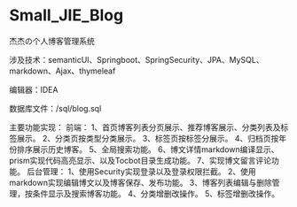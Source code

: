 # Small_JIE_Blog
杰杰の个人博客管理系统

涉及技术：semanticUI、Springboot、SpringSecurity、JPA、MySQL、markdown、Ajax、thymeleaf

编辑器：IDEA

数据库文件：/sql/blog.sql

主要功能实现：
前端： 
  1、首页博客列表分页展示、推荐博客展示、分类列表及标签展示。
  2、分类页按类型分类展示。
  3、标签页按标签分展示。
  4、归档页按年份排序展示历史博客。
  5、全局搜索功能。
  6、博文详情markdown编译显示、prism实现代码高亮显示、以及Tocbot目录生成功能。
  7、实现博文留言评论功能。
后台管理：
  1、使用Security实现登录以及登录权限拦截。
  2、使用markdown实现编辑博文以及博客保存、发布功能。
  3、博客列表编辑与删除管理，按条件显示及搜索博客功能。
  4、分类增删改操作。
  5、标签增删改操作。

